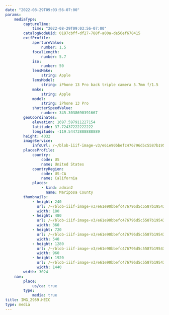 ```yaml
---
date: "2022-08-29T09:03:56-07:00"
params:
    mediaType:
        captureTime:
            time: "2022-08-29T09:03:56-07:00"
        catalogNodeUid: 0197cbff-df27-788f-a00a-de56ef678415
        exifProfile:
            apertureValue:
                number: 1.5
            focalLength:
                number: 5.7
            iso:
                number: 50
            lensMake:
                string: Apple
            lensModel:
                string: iPhone 13 Pro back triple camera 5.7mm f/1.5
            make:
                string: Apple
            model:
                string: iPhone 13 Pro
            shutterSpeedValue:
                number: 345.3038690391667
        geoCoordinates:
            elevation: 1697.597911227154
            latitude: 37.72437222222222
            longitude: -119.54473888888889
        height: 4032
        imageService:
            infoUrl: /~/blob-iiif-image-v3/e61e90bbefc476796d5c5587b19543ab3db2451a20b23d8bf9984952ed13df55/info.json
        placesProfile:
            country:
                code: US
                name: United States
            countryRegion:
                code: US-CA
                name: California
            places:
                - kind: admin2
                  name: Mariposa County
        thumbnails:
            - height: 240
              url: /~/blob-iiif-image-v3/e61e90bbefc476796d5c5587b19543ab3db2451a20b23d8bf9984952ed13df55/full/180%2C240/0/default.jpg
              width: 180
            - height: 480
              url: /~/blob-iiif-image-v3/e61e90bbefc476796d5c5587b19543ab3db2451a20b23d8bf9984952ed13df55/full/360%2C480/0/default.jpg
              width: 360
            - height: 720
              url: /~/blob-iiif-image-v3/e61e90bbefc476796d5c5587b19543ab3db2451a20b23d8bf9984952ed13df55/full/540%2C720/0/default.jpg
              width: 540
            - height: 1280
              url: /~/blob-iiif-image-v3/e61e90bbefc476796d5c5587b19543ab3db2451a20b23d8bf9984952ed13df55/full/960%2C1280/0/default.jpg
              width: 960
            - height: 1920
              url: /~/blob-iiif-image-v3/e61e90bbefc476796d5c5587b19543ab3db2451a20b23d8bf9984952ed13df55/full/1440%2C1920/0/default.jpg
              width: 1440
        width: 3024
    nav:
        place:
            us/ca: true
        type:
            media: true
title: IMG_2959.HEIC
type: media
---
```

